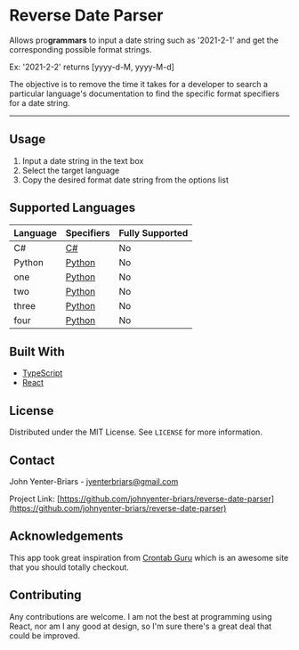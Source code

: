 # Reverse Date Parser

Allows pro**grammars** to input a date string such as '2021-2-1' and get the corresponding possible format strings.

Ex: '2021-2-2' returns [yyyy-d-M, yyyy-M-d]

The objective is to remove the time it takes for a developer to search a particular language's documentation to find the specific format specifiers for a date string.

---

## Usage
1. Input a date string in the text box
2. Select the target language
3. Copy the desired format date string from the options list


## Supported Languages

|  Language     | Specifiers | Fully Supported
| ----------- | ----------- | ----------- |
| C# | [C#](./SPECIFIERS.md)|No|
| Python | [Python](./SPECIFIERS.md)|No|
| one | [Python](./SPECIFIERS.md#Test)|No|
| two | [Python](./SPECIFIERS.md#Test2)|No|
| three | [Python](./SPECIFIERS.md#Test3)|No|
| four | [Python](./SPECIFIERS.md#Test4)|No|

## Built With

- [TypeScript](https://www.typescriptlang.org/)
- [React](https://reactjs.org/)

## License

Distributed under the MIT License. See `LICENSE` for more information.

## Contact

John Yenter-Briars - <jyenterbriars@gmail.com>

Project Link: [https://github.com/johnyenter-briars/reverse-date-parser](https://github.com/johnyenter-briars/reverse-date-parser)

## Acknowledgements

This app took great inspiration from [Crontab Guru](https://crontab.guru) which is an awesome site that you should totally checkout. 
 

## Contributing

Any contributions are welcome. I am not the best at programming using React, nor am I any good at design, so I'm sure there's a great deal that could be improved.